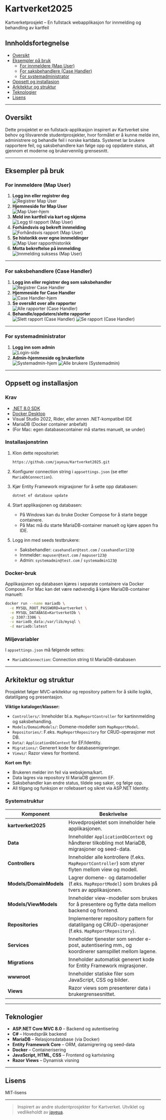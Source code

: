 # Kartverket2025

Kartverketprosjekt – En fullstack webapplikasjon for innmelding og behandling av kartfeil
## Innholdsfortegnelse

- [Oversikt](#oversikt)
- [Eksempler på bruk](#eksempler-på-bruk)
  - [For innmeldere (Map User)](#for-innmeldere-map-user)
  - [For saksbehandlere (Case Handler)](#for-saksbehandlere-case-handler)
  - [For systemadministrator](#for-systemadministrator)
- [Oppsett og installasjon](#oppsett-og-installasjon)
- [Arkitektur og struktur](#arkitektur-og-struktur)
- [Teknologier](#teknologier)
- [Lisens](#lisens)

---

## Oversikt

Dette prosjektet er en fullstack-applikasjon inspirert av Kartverket sine behov og tilsvarende studentprosjekter, hvor formålet er å kunne melde inn, administrere og behandle feil i norske kartdata. Systemet lar brukere rapportere feil, og saksbehandlere kan følge opp og oppdatere status, alt gjennom et moderne og brukervennlig grensesnitt.

---

## Eksempler på bruk

### For innmeldere (Map User)

1. **Logg inn eller registrer deg**  
   ![Registrer Map User](https://github.com/user-attachments/assets/5840aef8-2061-4bf4-ab4f-2dadcb15ef9a)
2. **Hjemmeside for Map User**  
   ![Map User-hjem](https://github.com/user-attachments/assets/4e17ab4c-9bcb-4c9b-a75b-b48255d34ad2)
3. **Meld inn kartfeil via kart og skjema**  
   ![Legg til rapport (Map User)](https://github.com/user-attachments/assets/35ab037e-73c9-4c90-b06a-d92385115f12)
4. **Forhåndsvis og bekreft innmelding**  
   ![Forhåndsvis rapport (Map User)](https://github.com/user-attachments/assets/099a1b92-95f1-43b2-beef-0fb460139f45)
5. **Se historikk over egne innmeldinger**  
   ![Map User rapporthistorikk](https://github.com/user-attachments/assets/d35ea96c-16ec-4829-aac1-5f692e6a8c4f)
6. **Motta bekreftelse på innmelding**  
   ![Innmelding suksess (Map User)](https://github.com/user-attachments/assets/72e2d434-46ef-476d-843b-78b0f92fa75b)

---

### For saksbehandlere (Case Handler)

1. **Logg inn eller registrer deg som saksbehandler**  
   ![Registrer Case Handler](https://github.com/user-attachments/assets/be3d3fcd-6009-4c31-b72c-72591b92dc90)
2. **Hjemmeside for Case Handler**  
   ![Case Handler-hjem](https://github.com/user-attachments/assets/4e62bd4d-d829-4a3a-9eab-3a4f696fa17d)
3. **Se oversikt over alle rapporter**  
   ![Alle rapporter (Case Handler)](https://github.com/user-attachments/assets/9f5e1081-f612-4deb-ace0-853e340443bb)
4. **Behandle/oppdatere/slette rapporter**  
   ![Slett rapport (Case Handler)](https://github.com/user-attachments/assets/6362e534-46bf-4ba9-84c6-c7050ec559bf)
   ![Se rapport (Case Handler)](https://github.com/user-attachments/assets/b3af82ca-faab-48d7-8e3f-3c6296f66749)

---

### For systemadministrator

1. **Logg inn som admin**  
   ![Login-side](https://github.com/user-attachments/assets/8e51b534-df7e-473d-89cf-bb7b3779693e)
2. **Admin-hjemmeside og brukerliste**  
   ![Systemadmin-hjem](https://github.com/user-attachments/assets/ddc861ee-eba1-46d6-a3b5-e28fa13f2310)
   ![Alle brukere (Systemadmin)](https://github.com/user-attachments/assets/ec0f5131-18b9-4354-bab6-545f49a45ab4)

---

## Oppsett og installasjon

### Krav

- [.NET 8.0 SDK](https://dotnet.microsoft.com/download)
- [Docker Desktop](https://www.docker.com/products/docker-desktop)
- Visual Studio 2022, Rider, eller annen .NET-kompatibel IDE
- MariaDB (Docker container anbefalt)
- (For Mac: egen databasecontainer må startes manuelt, se under)

### Installasjonstrinn

1. Klon dette repositoriet:
   ```sh
   https://github.com/jayeua/Kartverket2025.git
   ```

2. Konfigurer connection string i `appsettings.json` (se etter `MariaDbConnection`).

3. Kjør Entity Framework migrasjoner for å sette opp databasen:
   ```sh
   dotnet ef database update
   ```

4. Start applikasjonen og databasen:
   - På Windows kan du bruke Docker Compose for å starte begge containere.
   - På Mac må du starte MariaDB-container manuelt og kjøre appen fra IDE.

5. Logg inn med seeds testbrukere:
   - Saksbehandler: `casehandler@test.com` / `casehandler123@`
   - Innmelder: `mapuser@test.com` / `mapuser123@`
   - Admin: `systemadmin@test.com` / `systemadmin123@`

### Docker-bruk

Applikasjonen og databasen kjøres i separate containere via Docker Compose. For Mac kan det være nødvendig å kjøre MariaDB-container manuelt:

```sh
docker run --name mariadb \
  -e MYSQL_ROOT_PASSWORD=kartverket \
  -e MYSQL_DATABASE=KartverketDb \
  -p 3307:3306 \
  -v mariadb_data:/var/lib/mysql \
  -d mariadb:latest
```

### Miljøvariabler

I `appsettings.json` må følgende settes:
- `MariaDbConnection`: Connection string til MariaDB-databasen

---

## Arkitektur og struktur

Prosjektet følger MVC-arkitektur og repository pattern for å skille logikk, datatilgang og presentasjon. 

**Viktige kataloger/klasser:**
- `Controllers/`: Inneholder bl.a. `MapReportController` for kartinnmelding og saksbehandling.
- `Models/DomainModels/`: Domene-modeller som `MapReportModel`.
- `Repositories/`: F.eks. `MapReportRepository` for CRUD-operasjoner mot DB.
- `Data/`: `ApplicationDbContext` for EF/Identity.
- `Migrations/`: Generert kode for databasemigreringer.
- `Views/`: Razor views for frontend.

**Kort om flyt:**
- Brukeren melder inn feil via webskjema/kart.
- Data lagres via repository til MariaDB gjennom EF.
- Saksbehandler kan endre status, tildele seg saker, og følge opp.
- All tilgang og funksjon er rollebasert og sikret via ASP.NET Identity.

### Systemstruktur

| **Komponent**         | **Beskrivelse**                                                                                   |
|----------------------|---------------------------------------------------------------------------------------------------|
| **kartverket2025**   | Hovedprosjektet som inneholder hele applikasjonen.                                                |
| **Data**             | Inneholder `ApplicationDbContext` og håndterer tilkobling mot MariaDB, migrasjoner og seed-data.  |
| **Controllers**      | Inneholder alle kontrollere (f.eks. `MapReportController`) som styrer flyten mellom view og modell.|
| **Models/DomainModels** | Lagrer domene- og datamodeller (f.eks. `MapReportModel`) som brukes på tvers av applikasjonen.  |
| **Models/ViewModels** | Inneholder view-modeller som brukes for å presentere og flytte data mellom backend og frontend.   |
| **Repositories**     | Implementerer repository pattern for datatilgang og CRUD-operasjoner (f.eks. `MapReportRepository`).|
| **Services**         | Inneholder tjenester som sender e-post, autentisering mm., og koordinerer samspillet mellom lagene.|
| **Migrations**       | Inneholder automatisk generert kode for Entity Framework migrasjoner.                             |
| **wwwroot**          | Inneholder statiske filer som JavaScript, CSS og bilder.                                          |
| **Views**            | Razor views som presenterer data i brukergrensesnittet.                                           |

---

## Teknologier

- **ASP.NET Core MVC 8.0** – Backend og autentisering
- **C#** – Hovedspråk backend
- **MariaDB** – Relasjonsdatabase (via Docker)
- **Entity Framework Core** – ORM, datamigrering og seed-data
- **Docker** – Containerisering
- **JavaScript, HTML, CSS** – Frontend og kartvisning
- **Razor Views** – Dynamisk visning

---

## Lisens

MIT-lisens

---

> Inspirert av andre studentprosjekter for Kartverket. Utviklet og vedlikeholdt av [jayeua](https://github.com/jayeua).
